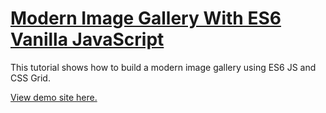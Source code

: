 # [Modern Image Gallery With ES6 Vanilla JavaScript](https://www.youtube.com/watch?v=afoxd5b0bJo)

This tutorial shows how to build a modern image gallery using ES6 JS and CSS Grid.

[View demo site here.](https://webdevtuts.github.io/modern_image_gallery_with_es6/)

